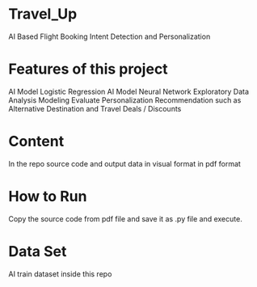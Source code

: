 # Travel_Up
AI Based Flight Booking Intent Detection and Personalization

# Features of this project
AI Model Logistic Regression
AI Model Neural Network
Exploratory Data Analysis
Modeling Evaluate
Personalization Recommendation such as Alternative Destination and Travel Deals / Discounts

# Content
In the repo source code and output data in visual format in pdf format

# How to Run
Copy the source code from pdf file and save it as .py file and execute.

# Data Set
AI train dataset inside this repo




